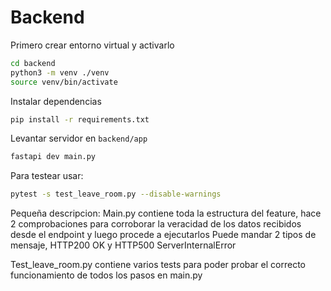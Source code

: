 # Backend
Primero crear entorno virtual y activarlo

```zsh
cd backend
python3 -m venv ./venv
source venv/bin/activate
```

Instalar dependencias
```zsh
pip install -r requirements.txt
```

Levantar servidor en `backend/app`
```zsh
fastapi dev main.py
```

Para testear usar:
```zsh
pytest -s test_leave_room.py --disable-warnings
```

Pequeña descripcion:
Main.py contiene toda la estructura del feature, hace 2 comprobaciones para corroborar la veracidad de los datos recibidos desde el endpoint y luego procede a ejecutarlos
Puede mandar 2 tipos de mensaje, HTTP200 OK y HTTP500 ServerInternalError

Test_leave_room.py contiene varios tests para poder probar el correcto funcionamiento de todos los pasos en main.py

